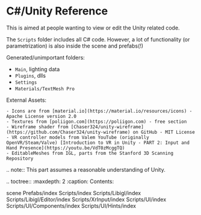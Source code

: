 # C#/Unity Reference

This is aimed at people wanting to view or edit the Unity related code.

The `Scripts` folder includes all C# code. 
However, a lot of functionality (or parametrization) is also inside the scene and prefabs(!)

Generated/unimportant folders:
- `Main`, lighting data
- `Plugins`, dlls
- `Settings`
- `Materials/TextMesh Pro`

External Assets:

	- Icons are from [material.io](https://material.io/resources/icons) - Apache License version 2.0
	- Textures from [poliigon.com](https://poliigon.com) - free section
	- Wireframe shader from [Chaser324/unity-wireframe](https://github.com/Chaser324/unity-wireframe) on GitHub - MIT License
	- VR controller models from Valem YouTube (originally OpenVR/Steam/Valve) [Introduction to VR in Unity - PART 2: Input and Hand Presence](https://youtu.be/VdT0zMcggTQ)
	- EditableMeshes from IGL, parts from the Stanford 3D Scanning Repository

.. note::
   This part assumes a reasonable understanding of Unity.

.. toctree::
   :maxdepth: 2
   :caption: Contents:

   scene
   Prefabs/index
   Scripts/index
   Scripts/Libigl/index
   Scripts/Libigl/Editor/index
   Scripts/XrInput/index
   Scripts/UI/index
   Scripts/UI/Components/index
   Scripts/UI/Hints/index